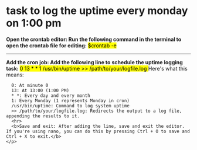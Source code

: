 <!DOCTIPE html>
<html>
  <head>
  </head>
  <body>
    <h1> task to log the uptime every monday on 1:00 pm </h1>
    <p>
      <b> Open the crontab editor: Run the following command in the terminal to open the crontab file for editing: </b>
       <mark>$crontab -e</mark>
      <hr>
      <b>Add the cron job: Add the following line to schedule the uptime logging task: </b>
      <mark> 0 13 * * 1 /usr/bin/uptime >> /path/to/your/logfile.log </mark>
      Here's what this means:

      0: At minute 0
      13: At 13:00 (1:00 PM)
      * *: Every day and every month
      1: Every Monday (1 represents Monday in cron)
      /usr/bin/uptime: Command to log system uptime
      >> /path/to/your/logfile.log: Redirects the output to a log file, appending the results to it.
      <hr>
      <b>Save and exit: After adding the line, save and exit the editor. If you're using nano, you can do this by pressing Ctrl + O to save and Ctrl + X to exit.</b>
    </p>
  </body>
</html>
